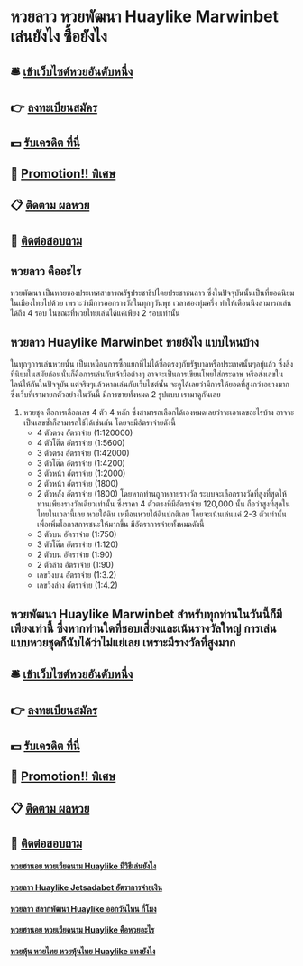 # หวยลาว หวยพัฒนา Huaylike Marwinbet เล่นยังไง ซื้อยังไง

## 🛎 [เข้าเว็บไซต์หวยอันดับหนึ่ง](https://bit.ly/3eXaY9M)
## 👉 [ลงทะเบียนสมัคร](https://bit.ly/3eXaY9M)
## 💵 [รับเครดิต ที่นี่](https://bit.ly/3eM3F4w)
## 👑 [Promotion!! พิเศษ](https://bit.ly/3eM3F4w)
## 📋 [ติดตาม ผลหวย](https://bit.ly/3eM3F4w)
## 📱 [ติดต่อสอบถาม](https://bit.ly/3eM3F4w)

## หวยลาว คืออะไร
หวยพัฒนา เป็นหวยของประเทศสาธารณรัฐประชาธิปไตยประชาชนลาว ซึ่งในปัจจุบันนั้นเป็นที่ยอดนิยมในเมืองไทยไปด้วย เพราะว่ามีการออกรางวัลในทุกๆวันพุธ เวลาสองทุ่มครึ่ง ทำให้เดือนนึงสามารถเล่นได้ถึง 4 รอบ ในขณะที่หวยไทยเล่นได้แค่เพียง 2 รอบเท่านั้น

## หวยลาว Huaylike Marwinbet ขายยังไง แบบไหนบ้าง
ในทุกๆการเล่นหวยนั้น เป็นเหมือนการซื้อแยกที่ไม่ได้ซื้อตรงๆกับรัฐบาลหรือประเทศนั้นๆอยู่แล้ว ซึ่งสิ่งที่นิยมในสมัยก่อนนั่นก็คือการเล่นกับเจ้ามือต่างๆ อาจจะเป็นการเขียนโพยใส่กระดาษ หรือส่งเลขในไลน์ให้กันในปัจจุบัน แต่จริงๆแล้วหากเล่นกับเว็บไซต์นั้น จะดูได้เลยว่ามีการให้ยอดที่สูงกว่าอย่างมาก ซึ่งเว็บที่เรามายกตัวอย่างในวันนี้ มีการขายทั้งหมด 2 รูปแบบ เรามาดูกันเลย
1. หวยชุด คือการเลือกเลข 4 ตัว 4 หลัก ซึ่งสามารถเลือกได้เองหมดเลยว่าจะเอาเลขอะไรบ้าง อาจจะเป็นเลขซ้ำก็สามารถใช้ได้เช่นกัน โดยจะมีอัตราจ่ายดังนี้
	- 4 ตัวตรง อัตราจ่าย (1:120000)
	- 4 ตัวโต๊ด อัตราจ่าย (1:5600)
	- 3 ตัวตรง อัตราจ่าย (1:42000)
	- 3 ตัวโต๊ด อัตราจ่าย (1:4200)
	- 3 ตัวหน้า อัตราจ่าย (1:2000)
	- 2 ตัวหน้า อัตราจ่าย (1800)
	- 2 ตัวหลัง อัตราจ่าย (1800)
	โดยหากท่านถูกหลายรางวัล ระบบจะเลือกรางวัลที่สูงที่สุดให้ท่านเพียงรางวัลเดียวเท่านั้น ซึ่งราคา 4 ตัวตรงที่มีอัตราจ่าย 120,000 นั้น ถือว่าสูงที่สุดในไทยในเวลานี้เลย
หวยใต้ดิน เหมือนหวยใต้ดินปกติเลย โดยจะเน้นเล่นแค่ 2-3 ตัวเท่านั้น เพื่อเพิ่มโอกาสการชนะให้มากขึ้น มีอัตราการจ่ายทั้งหมดดังนี้
	- 3 ตัวบน อัตราจ่าย (1:750)
	- 3 ตัวโต๊ด อัตราจ่าย (1:120)
	- 2 ตัวบน อัตราจ่าย (1:90)
	- 2 ตัวล่าง อัตราจ่าย (1:90)
	- เลขวิ่งบน อัตราจ่าย (1:3.2)
	- เลขวิ่งล่าง อัตราจ่าย (1:4.2)

## หวยพัฒนา Huaylike Marwinbet สำหรับทุกท่านในวันนี้ก็มีเพียงเท่านี้ ซึ่งหากท่านใดที่ชอบเสี่ยงและเน้นรางวัลใหญ่ การเล่นแบบหวยชุดก็นับได้ว่าไม่แย่เลย เพราะมีรางวัลที่สูงมาก

## 🛎 [เข้าเว็บไซต์หวยอันดับหนึ่ง](https://bit.ly/3eXaY9M)
## 👉 [ลงทะเบียนสมัคร](https://bit.ly/3eXaY9M)
## 💵 [รับเครดิต ที่นี่](https://bit.ly/3eM3F4w)
## 👑 [Promotion!! พิเศษ](https://bit.ly/3eM3F4w)
## 📋 [ติดตาม ผลหวย](https://bit.ly/3eM3F4w)
## 📱 [ติดต่อสอบถาม](https://bit.ly/3eM3F4w)

#### [หวยฮานอย หวยเวียดนาม Huaylike มีวิธีเล่นยังไง](https://atom.io/themes/หวยฮานอย%20หวยเวียดนาม%20Huaylike%20มีวิธีเล่นยังไง)
#### [หวยลาว Huaylike Jetsadabet อัตราการจ่ายเงิน](https://atom.io/themes/หวยลาว%20Huaylike%20Jetsadabet%20อัตราการจ่ายเงิน)
#### [หวยลาว สลากพัฒนา Huaylike ออกวันไหน กี่โมง](https://atom.io/themes/หวยลาว%20สลากพัฒนา%20Huaylike%20ออกวันไหน%20กี่โมง)
#### [หวยฮานอย หวยเวียดนาม Huaylike คือหวยอะไร](https://atom.io/themes/หวยฮานอย%20หวยเวียดนาม%20Huaylike%20คือหวยอะไร)
#### [หวยหุ้น หวยไทย หวยหุ้นไทย Huaylike แทงยังไง](https://atom.io/themes/หวยหุ้น%20หวยไทย%20หวยหุ้นไทย%20Huaylike%20แทงยังไง)